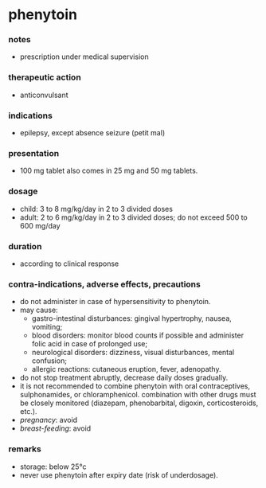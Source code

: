 # phenytoin

### notes
+ prescription under medical supervision

### therapeutic action
+ anticonvulsant

### indications
+ epilepsy, except absence seizure (petit mal)

### presentation
+ 100 mg tablet
also comes in 25 mg and 50 mg tablets.

### dosage
+ child: 3 to 8 mg/kg/day in 2 to 3 divided doses
+ adult: 2 to 6 mg/kg/day in 2 to 3 divided doses; do not exceed 500 to 600 mg/day

### duration
+ according to clinical response

### contra-indications, adverse effects, precautions
+ do not administer in case of hypersensitivity to phenytoin.
+ may cause:
    - gastro-intestinal disturbances: gingival hypertrophy, nausea, vomiting;
    - blood disorders: monitor blood counts if possible and administer folic acid in case of prolonged use;
    - neurological disorders: dizziness, visual disturbances, mental confusion;
    - allergic reactions: cutaneous eruption, fever, adenopathy.
+ do not stop treatment abruptly, decrease daily doses gradually.
+ it is not recommended to combine phenytoin with oral contraceptives, sulphonamides, or chloramphenicol. combination with other drugs must be closely monitored (diazepam, phenobarbital, digoxin, corticosteroids, etc.).
+ *pregnancy*: avoid
+ *breast-feeding*: avoid

### remarks
+ storage: below 25°c
+ never use phenytoin after expiry date (risk of underdosage).